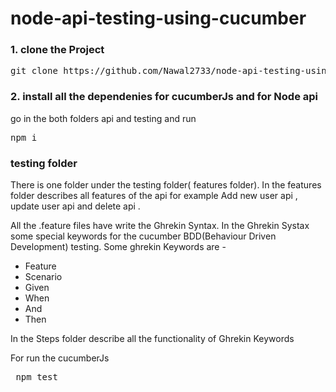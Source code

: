 # node-api-testing-using-cucumber
### 1. clone the Project
   <pre>git clone https://github.com/Nawal2733/node-api-testing-using-cucumber.git</pre>
### 2. install all the dependenies for cucumberJs and for Node api
<p>go in the both folders api and testing and run <pre>npm i </pre></p>
  
### testing folder
  <p>There is one folder under the testing folder( features folder). In the features folder describes all features of the api for example Add new user api , update user api and delete api .</p>
 <p> All the .feature files have write the Ghrekin Syntax. In the Ghrekin Systax some special keywords for the cucumber     BDD(Behaviour Driven Development) testing. Some ghrekin Keywords are - 
  <ul> 
    <li>Feature</li> 
    <li>Scenario</li>
    <li>Given</li>
    <li>When</li>
    <li>And</li>
    <li>Then</li>
  </ul>
  In the Steps folder describe all the functionality of Ghrekin Keywords 
</p>
<p> For run the cucumberJs <p/>
<pre> npm test </pre>
